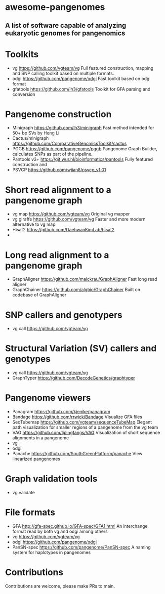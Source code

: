 # awesome-pangenomes
## A list of software capable of analyzing eukaryotic genomes for pangenomics 

# Toolkits

* vg https://github.com/vgteam/vg Full featured construction, mapping and SNP calling toolkit based on multiple formats.
* odgi https://github.com/pangenome/odgi Fast toolkit based on odgi format
* gfatools https://github.com/lh3/gfatools Toolkit for GFA parsing and conversion

# Pangenome construction

* Minigraph https://github.com/lh3/minigraph Fast method intended for 50+ bp SVs by Heng Li
* Cactus/minigraph https://github.com/ComparativeGenomicsToolkit/cactus 
* PGGB https://github.com/pangenome/pggb Pangenome Graph Builder, calculates SNPs as part of the pipeline.
* Pantools v3+ https://git.wur.nl/bioinformatics/pantools Fully featured construction and 
* PSVCP https://github.com/wjian8/psvcp_v1.01


# Short read alignment to a pangenome graph

* vg map https://github.com/vgteam/vg Original vg mapper
* vg giraffe https://github.com/vgteam/vg Faster and more modern alternative to vg map
* Hisat2 https://github.com/DaehwanKimLab/hisat2
* 


# Long read alignment to a pangenome graph

* GraphAligner https://github.com/maickrau/GraphAligner Fast long read aligner
* GraphChainer https://github.com/algbio/GraphChainer Built on codebase of GraphAligner

# SNP callers and genotypers

* vg call https://github.com/vgteam/vg


# Structural Variation (SV) callers and genotypes

* vg call https://github.com/vgteam/vg
* GraphTyper https://github.com/DecodeGenetics/graphtyper 

# Pangenome viewers

* Panagram https://github.com/kjenike/panagram 
* Bandage https://github.com/rrwick/Bandage Visualize GFA files
* SeqTubemap https://github.com/vgteam/sequenceTubeMap Elegant path visualization for smaller regions of a pangenome from the vg team
* VAG https://github.com/lipingfangs/VAG Visualization of short sequence alignments in a pangenome
* vg 
* odgi
* Panache https://github.com/SouthGreenPlatform/panache View linearized pangenomes

# Graph validation tools

* vg validate



# File formats

* GFA http://gfa-spec.github.io/GFA-spec/GFA1.html An interchange format read by both vg and odgi among others
* vg  https://github.com/vgteam/vg
* odgi https://github.com/pangenome/odgi 
* PanSN-spec https://github.com/pangenome/PanSN-spec A naming system for haplotypes in pangenomes



# Contributions

Contributions are welcome, please make PRs to main.
